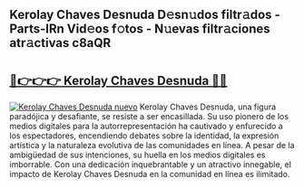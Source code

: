 ## Kerolay Chaves Desnuda D𝚎sn𝚞dos filtr𝚊dos - Parts-IRn Vid𝚎os f𝚘tos - N𝚞evas filtr𝚊ciones atr𝚊ctivas c8aQR

# <h2><a href="http://mb1vhc9.tromn.icu/?c=Kerolay+Chaves+Desnuda">🔗👉👉👉 Kerolay Chaves Desnuda 🔗🔗</a></h2>

[![Kerolay Chaves Desnuda nuevo](https://i.imgur.com/pEAQMta.gif)](http://mb1vhc9.tromn.icu/?c=Kerolay+Chaves+Desnuda)
Kerolay Chaves Desnuda, una figura paradójica y desafiante, se resiste a ser encasillada. Su uso pionero de los medios digitales para la autorrepresentación ha cautivado y enfurecido a los espectadores, encendiendo debates sobre la identidad, la expresión artística y la naturaleza evolutiva de las comunidades en línea. A pesar de la ambigüedad de sus intenciones, su huella en los medios digitales es imborrable. Con una dedicación inquebrantable y un atractivo innegable, el impacto de Kerolay Chaves Desnuda en la comunidad en línea es ilimitado.
